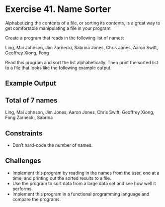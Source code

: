 # Exercise 41. Name Sorter

Alphabetizing the contents of a file, or sorting its contents,
is a great way to get comfortable manipulating a file in your program.

Create a program that reads in the following list of names:

Ling, Mai
Johnson, Jim
Zarnecki, Sabrina
Jones, Chris
Jones, Aaron
Swift, Geoffrey
Xiong, Fong

Read this program and sort the list alphabetically. Then print the
sorted list to a file that looks like the following example output.

## Example Output

Total of 7 names
-----------------
Ling, Mai
Johnson, Jim
Jones, Aaron
Jones, Chris
Swift, Geoffrey
Xiong, Fong
Zarnecki, Sabrina

## Constraints

- Don’t hard-code the number of names.

## Challenges

- Implement this program by reading in the names from the user,
  one at a time, and printing out the sorted results to a file.
- Use the program to sort data from a large data set and see how well it performs.
- Implement this program in a functional programming language and compare the programs.
